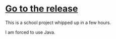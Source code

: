 # [Go to the release](https://github.com/TheRedDeveloper/battleships/releases/latest)

This is a school project whipped up in a few hours.

I am forced to use Java.
